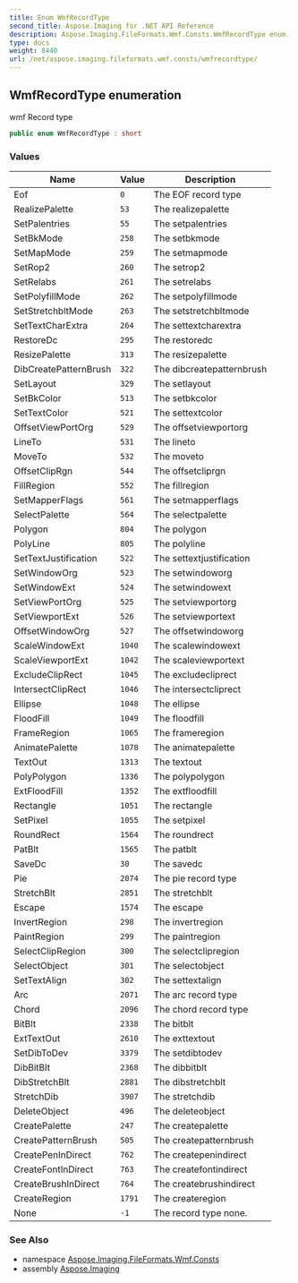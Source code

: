 ```yaml
---
title: Enum WmfRecordType
second_title: Aspose.Imaging for .NET API Reference
description: Aspose.Imaging.FileFormats.Wmf.Consts.WmfRecordType enum. wmf Record type
type: docs
weight: 8440
url: /net/aspose.imaging.fileformats.wmf.consts/wmfrecordtype/
---
```

## WmfRecordType enumeration

wmf Record type

```csharp
public enum WmfRecordType : short
```

### Values

| Name | Value | Description |
| --- | --- | --- |
| Eof | `0` | The EOF record type |
| RealizePalette | `53` | The realizepalette |
| SetPalentries | `55` | The setpalentries |
| SetBkMode | `258` | The setbkmode |
| SetMapMode | `259` | The setmapmode |
| SetRop2 | `260` | The setrop2 |
| SetRelabs | `261` | The setrelabs |
| SetPolyfillMode | `262` | The setpolyfillmode |
| SetStretchbltMode | `263` | The setstretchbltmode |
| SetTextCharExtra | `264` | The settextcharextra |
| RestoreDc | `295` | The restoredc |
| ResizePalette | `313` | The resizepalette |
| DibCreatePatternBrush | `322` | The dibcreatepatternbrush |
| SetLayout | `329` | The setlayout |
| SetBkColor | `513` | The setbkcolor |
| SetTextColor | `521` | The settextcolor |
| OffsetViewPortOrg | `529` | The offsetviewportorg |
| LineTo | `531` | The lineto |
| MoveTo | `532` | The moveto |
| OffsetClipRgn | `544` | The offsetcliprgn |
| FillRegion | `552` | The fillregion |
| SetMapperFlags | `561` | The setmapperflags |
| SelectPalette | `564` | The selectpalette |
| Polygon | `804` | The polygon |
| PolyLine | `805` | The polyline |
| SetTextJustification | `522` | The settextjustification |
| SetWindowOrg | `523` | The setwindoworg |
| SetWindowExt | `524` | The setwindowext |
| SetViewPortOrg | `525` | The setviewportorg |
| SetViewportExt | `526` | The setviewportext |
| OffsetWindowOrg | `527` | The offsetwindoworg |
| ScaleWindowExt | `1040` | The scalewindowext |
| ScaleViewportExt | `1042` | The scaleviewportext |
| ExcludeClipRect | `1045` | The excludecliprect |
| IntersectClipRect | `1046` | The intersectcliprect |
| Ellipse | `1048` | The ellipse |
| FloodFill | `1049` | The floodfill |
| FrameRegion | `1065` | The frameregion |
| AnimatePalette | `1078` | The animatepalette |
| TextOut | `1313` | The textout |
| PolyPolygon | `1336` | The polypolygon |
| ExtFloodFill | `1352` | The extfloodfill |
| Rectangle | `1051` | The rectangle |
| SetPixel | `1055` | The setpixel |
| RoundRect | `1564` | The roundrect |
| PatBlt | `1565` | The patblt |
| SaveDc | `30` | The savedc |
| Pie | `2074` | The pie record type |
| StretchBlt | `2851` | The stretchblt |
| Escape | `1574` | The escape |
| InvertRegion | `298` | The invertregion |
| PaintRegion | `299` | The paintregion |
| SelectClipRegion | `300` | The selectclipregion |
| SelectObject | `301` | The selectobject |
| SetTextAlign | `302` | The settextalign |
| Arc | `2071` | The arc record type |
| Chord | `2096` | The chord record type |
| BitBlt | `2338` | The bitblt |
| ExtTextOut | `2610` | The exttextout |
| SetDibToDev | `3379` | The setdibtodev |
| DibBitBlt | `2368` | The dibbitblt |
| DibStretchBlt | `2881` | The dibstretchblt |
| StretchDib | `3907` | The stretchdib |
| DeleteObject | `496` | The deleteobject |
| CreatePalette | `247` | The createpalette |
| CreatePatternBrush | `505` | The createpatternbrush |
| CreatePenInDirect | `762` | The createpenindirect |
| CreateFontInDirect | `763` | The createfontindirect |
| CreateBrushInDirect | `764` | The createbrushindirect |
| CreateRegion | `1791` | The createregion |
| None | `-1` | The record type none. |

### See Also

* namespace [Aspose.Imaging.FileFormats.Wmf.Consts](../../aspose.imaging.fileformats.wmf.consts/)
* assembly [Aspose.Imaging](../../)


